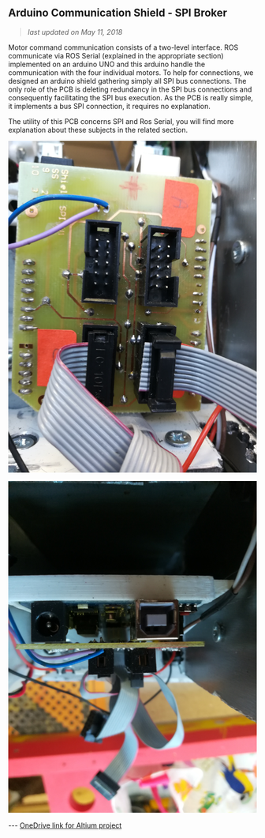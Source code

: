 ## Arduino Communication Shield - SPI Broker

>*last updated on May 11, 2018*
> 

Motor command communication consists of a two-level interface. ROS communicate via ROS Serial (explained in the appropriate section) implemented on an 
arduino UNO and this arduino handle the communication with the four individual motors. To help for connections, we designed an arduino shield gathering
simply all SPI bus connections. The only role of the PCB is deleting redundancy in the SPI bus connections and consequently facilitating the SPI bus 
execution. As the PCB is really simple, it implements a bus SPI connection, it requires no explanation. 

The utility of this PCB concerns SPI and Ros Serial, you will find more explanation about these subjects in the related section. 

![Broker Front View](electronics/pcb/pictures/Broker_F.jpg)

![Broker Top View](electronics/pcb/pictures/Broker_T.jpg)

--- [OneDrive link for Altium project](https://) 
